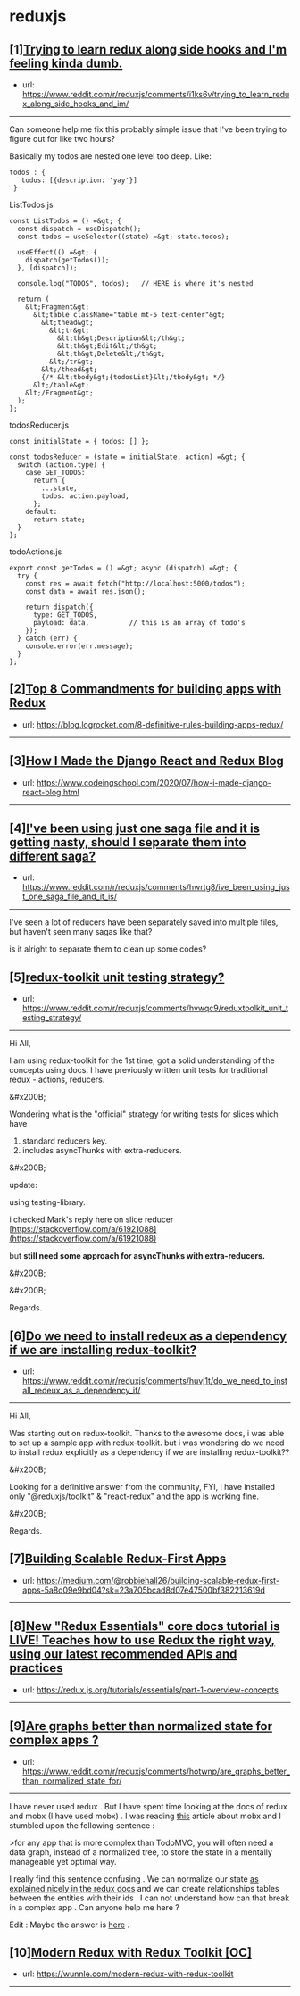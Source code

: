 # reduxjs
## [1][Trying to learn redux along side hooks and I'm feeling kinda dumb.](https://www.reddit.com/r/reduxjs/comments/i1ks6v/trying_to_learn_redux_along_side_hooks_and_im/)
- url: https://www.reddit.com/r/reduxjs/comments/i1ks6v/trying_to_learn_redux_along_side_hooks_and_im/
---
Can someone help me fix this probably simple issue that I've been trying to figure out for like two hours?

Basically my todos are nested one level too deep. Like:

    todos : { 
       todos: [{description: 'yay'}]
     }

ListTodos.js

    const ListTodos = () =&gt; {
      const dispatch = useDispatch();
      const todos = useSelector((state) =&gt; state.todos);
    
      useEffect(() =&gt; {
        dispatch(getTodos());
      }, [dispatch]);
    
      console.log("TODOS", todos);   // HERE is where it's nested
    
      return (
        &lt;Fragment&gt;
          &lt;table className="table mt-5 text-center"&gt;
            &lt;thead&gt;
              &lt;tr&gt;
                &lt;th&gt;Description&lt;/th&gt;
                &lt;th&gt;Edit&lt;/th&gt;
                &lt;th&gt;Delete&lt;/th&gt;
              &lt;/tr&gt;
            &lt;/thead&gt;
            {/* &lt;tbody&gt;{todosList}&lt;/tbody&gt; */}
          &lt;/table&gt;
        &lt;/Fragment&gt;
      );
    };

todosReducer.js

    const initialState = { todos: [] };
    
    const todosReducer = (state = initialState, action) =&gt; {
      switch (action.type) {
        case GET_TODOS:
          return {
            ...state,
            todos: action.payload,
          };
        default:
          return state;
      }
    };

todoActions.js

    export const getTodos = () =&gt; async (dispatch) =&gt; {
      try {
        const res = await fetch("http://localhost:5000/todos");
        const data = await res.json();
    
        return dispatch({
          type: GET_TODOS,
          payload: data,          // this is an array of todo's
        });
      } catch (err) {
        console.error(err.message);
      }
    };
## [2][Top 8 Commandments for building apps with Redux](https://www.reddit.com/r/reduxjs/comments/hyqegy/top_8_commandments_for_building_apps_with_redux/)
- url: https://blog.logrocket.com/8-definitive-rules-building-apps-redux/
---

## [3][How I Made the Django React and Redux Blog](https://www.reddit.com/r/reduxjs/comments/hyba94/how_i_made_the_django_react_and_redux_blog/)
- url: https://www.codeingschool.com/2020/07/how-i-made-django-react-blog.html
---

## [4][I've been using just one saga file and it is getting nasty, should I separate them into different saga?](https://www.reddit.com/r/reduxjs/comments/hwrtg8/ive_been_using_just_one_saga_file_and_it_is/)
- url: https://www.reddit.com/r/reduxjs/comments/hwrtg8/ive_been_using_just_one_saga_file_and_it_is/
---
I've seen a lot of reducers have been separately saved into multiple files, but haven't seen many sagas like that? 

is it alright to separate them to clean up some codes?
## [5][redux-toolkit unit testing strategy?](https://www.reddit.com/r/reduxjs/comments/hvwqc9/reduxtoolkit_unit_testing_strategy/)
- url: https://www.reddit.com/r/reduxjs/comments/hvwqc9/reduxtoolkit_unit_testing_strategy/
---
Hi All,

I am using redux-toolkit for the 1st time, got a solid understanding of the concepts using docs. I have previously written unit tests for traditional redux - actions, reducers.

&amp;#x200B;

Wondering what is the "official" strategy for writing tests for slices which have

1. standard reducers key.
2. includes asyncThunks with extra-reducers.

&amp;#x200B;

update: 

using testing-library.

i checked Mark's reply here on slice reducer [https://stackoverflow.com/a/61921088](https://stackoverflow.com/a/61921088)

but **still need some approach for asyncThunks with extra-reducers.**

&amp;#x200B;

&amp;#x200B;

Regards.
## [6][Do we need to install redeux as a dependency if we are installing redux-toolkit?](https://www.reddit.com/r/reduxjs/comments/huvj1t/do_we_need_to_install_redeux_as_a_dependency_if/)
- url: https://www.reddit.com/r/reduxjs/comments/huvj1t/do_we_need_to_install_redeux_as_a_dependency_if/
---
Hi All,

Was starting out on redux-toolkit. Thanks to the awesome docs, i was able to set up a sample app with redux-toolkit. but i was wondering do we need to install redux explicitly as a dependency if we are installing redux-toolkit??

&amp;#x200B;

Looking for a definitive answer from the community,  FYI, i have installed only "@reduxjs/toolkit" &amp; "react-redux" and the app is working fine. 

&amp;#x200B;

Regards.
## [7][Building Scalable Redux-First Apps](https://www.reddit.com/r/reduxjs/comments/huc8ok/building_scalable_reduxfirst_apps/)
- url: https://medium.com/@robbiehall26/building-scalable-redux-first-apps-5a8d09e9bd04?sk=23a705bcad8d07e47500bf382213619d
---

## [8][New "Redux Essentials" core docs tutorial is LIVE! Teaches how to use Redux the right way, using our latest recommended APIs and practices](https://www.reddit.com/r/reduxjs/comments/hr3yx1/new_redux_essentials_core_docs_tutorial_is_live/)
- url: https://redux.js.org/tutorials/essentials/part-1-overview-concepts
---

## [9][Are graphs better than normalized state for complex apps ?](https://www.reddit.com/r/reduxjs/comments/hotwnp/are_graphs_better_than_normalized_state_for/)
- url: https://www.reddit.com/r/reduxjs/comments/hotwnp/are_graphs_better_than_normalized_state_for/
---
I have never used redux . But I have spent time looking at the docs of redux and mobx (I have used mobx) . I was reading [this](https://medium.com/hackernoon/becoming-fully-reactive-an-in-depth-explanation-of-mobservable-55995262a254) article about mobx and I stumbled upon the following sentence :

&gt;for any app that is more complex than TodoMVC, you will often need a data graph, instead of a normalized tree, to store the state in a mentally manageable yet optimal way.

I really find this sentence confusing . We can normalize our state [as explained nicely in the redux docs](https://redux.js.org/recipes/structuring-reducers/normalizing-state-shape/) and we can create relationships tables between the entities with their ids  . I can not understand how can that break in a complex app . Can anyone help me here ?

Edit : Maybe the answer is [here](https://medium.com/@katedoesdev/normalized-vs-denormalized-databases-210e1d67927d) .
## [10][Modern Redux with Redux Toolkit [OC]](https://www.reddit.com/r/reduxjs/comments/hm8bvh/modern_redux_with_redux_toolkit_oc/)
- url: https://wunnle.com/modern-redux-with-redux-toolkit
---

